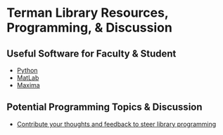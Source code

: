 # Terman Library Resources, Programming, & Discussion

## Useful Software for Faculty & Student

- [Python]([https://www.python.org/downloads/])
- [MatLab]([https://www.mathworks.com/help/install/ug/install-products-with-internet-connection.html])
- [Maxima]([https://maxima.sourceforge.io/download.html])

## Potential Programming Topics & Discussion

- [Contribute your thoughts and feedback to steer library programming]()
